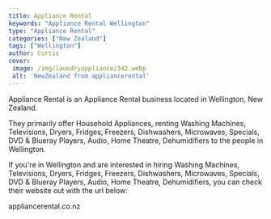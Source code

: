 ```yaml
---
title: Appliance Rental
keywords: "Appliance Rental Wellington"
type: "Appliance Rental"
categories: ["New Zealand"]
tags: ["Wellington"]
author: Curtis
cover:
 image: /img/laundryappliance/342.webp
 alt: 'NewZealand from appliancerental'
---
```


Appliance Rental is an Appliance Rental business located in Wellington, New Zealand. 

They primarily offer Household Appliances, renting Washing Machines, Televisions, Dryers, Fridges, Freezers, Dishwashers, Microwaves, Specials, DVD & Blueray Players, Audio, Home Theatre, Dehumidifiers to the people in Wellington.

If you're in Wellington and are interested in hiring Washing Machines, Televisions, Dryers, Fridges, Freezers, Dishwashers, Microwaves, Specials, DVD & Blueray Players, Audio, Home Theatre, Dehumidifiers, you can check their website out with the url below: 

appliancerental.co.nz
